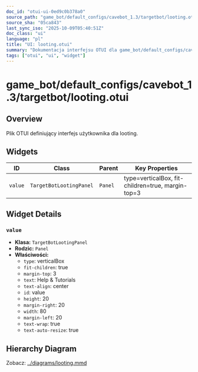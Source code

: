 ```yaml
---
doc_id: "otui-ui-0ed9c0b378a0"
source_path: "game_bot/default_configs/cavebot_1.3/targetbot/looting.otui"
source_sha: "05ca843"
last_sync_iso: "2025-10-09T05:40:51Z"
doc_class: "ui"
language: "pl"
title: "UI: looting.otui"
summary: "Dokumentacja interfejsu OTUI dla game_bot/default_configs/cavebot_1.3/targetbot/looting.otui"
tags: ["otui", "ui", "widget"]
---
```


# game_bot/default_configs/cavebot_1.3/targetbot/looting.otui

## Overview

Plik OTUI definiujący interfejs użytkownika dla looting.

## Widgets

| ID | Class | Parent | Key Properties |
|----|-------|--------|----------------|
| `value` | `TargetBotLootingPanel` | `Panel` | type=verticalBox, fit-children=true, margin-top=3 |

## Widget Details

### `value`

- **Klasa:** `TargetBotLootingPanel`
- **Rodzic:** `Panel`
- **Właściwości:**
  - `type`: verticalBox
  - `fit-children`: true
  - `margin-top`: 3
  - `text`: Help & Tutorials
  - `text-align`: center
  - `id`: value
  - `height`: 20
  - `margin-right`: 20
  - `width`: 80
  - `margin-left`: 20
  - `text-wrap`: true
  - `text-auto-resize`: true

## Hierarchy Diagram

Zobacz: [../diagrams/looting.mmd](../diagrams/looting.mmd)
